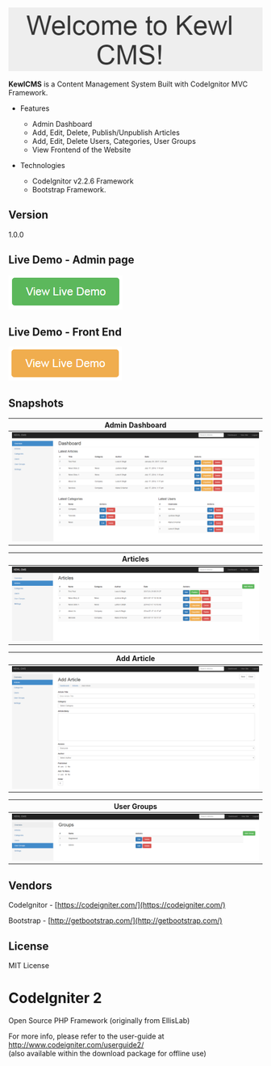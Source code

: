 <p align="center">
  <br><br>
  <img src="https://github.com/Jyotsna-Singh/CodeIgnitor-KewlCMS/blob/master/assets/images/logo.PNG">
</p>

**KewlCMS** is a Content Management System Built with CodeIgnitor MVC Framework.

* Features
  * Admin Dashboard
  * Add, Edit, Delete, Publish/Unpublish Articles
  * Add, Edit, Delete Users, Categories, User Groups
  * View Frontend of the Website
  
* Technologies 
  * CodeIgnitor v2.2.6 Framework
  * Bootstrap Framework.

## Version
1.0.0

## Live Demo - Admin page
 [![alt tag](https://github.com/Jyotsna-Singh/SearchVidz-YoutubeAPI/blob/master/img/green-button.PNG)](http://jyotsnasingh.com/projects/CodeIgnitor/KewlCMS/admin)
 
 ## Live Demo - Front End
 [![alt tag](https://github.com/Jyotsna-Singh/SearchVidz-YoutubeAPI/blob/master/img/yellow-button.PNG)](http://jyotsnasingh.com/projects/CodeIgnitor/KewlCMS/)
 

## Snapshots
  
 **Admin Dashboard** | 
--- |
 ![alt text](https://github.com/Jyotsna-Singh/CodeIgnitor-KewlCMS/blob/master/assets/images/admin-dashboard.PNG)   |
 
 **Articles** | 
--- |
 ![alt text](https://github.com/Jyotsna-Singh/CodeIgnitor-KewlCMS/blob/master/assets/images/articles.PNG)   |
 
 **Add Article** | 
--- |
 ![alt text](https://github.com/Jyotsna-Singh/CodeIgnitor-KewlCMS/blob/master/assets/images/add-article.PNG)   |
 
 **User Groups** | 
--- |
 ![alt text](https://github.com/Jyotsna-Singh/CodeIgnitor-KewlCMS/blob/master/assets/images/groups.PNG)   |
 
## Vendors
CodeIgnitor - [https://codeigniter.com/](https://codeigniter.com/) 

Bootstrap - [http://getbootstrap.com/](http://getbootstrap.com/)


## License
MIT License


# CodeIgniter 2
Open Source PHP Framework (originally from EllisLab)

For more info, please refer to the user-guide at http://www.codeigniter.com/userguide2/  
(also available within the download package for offline use)
